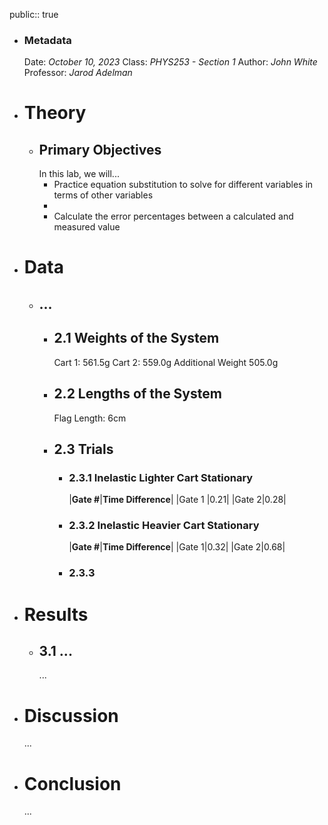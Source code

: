 public:: true

- ### Metadata
  Date: *October 10, 2023*
  Class: *PHYS253 - Section 1*
  Author: *John White*
  Professor: *Jarod Adelman*
- # Theory
	- ## Primary Objectives
	  In this lab, we will...
	  * Practice equation substitution to solve for different variables in terms of other variables
	  * 
	  * Calculate the error percentages between a calculated and measured value
- # Data
	- ## ...
		- ## 2.1 Weights of the System
		  Cart 1: 561.5g
		  Cart 2: 559.0g
		  Additional Weight 505.0g
		- ## 2.2 Lengths of the System
		  Flag Length: 6cm
		- ## 2.3 Trials
			- ### 2.3.1 Inelastic Lighter Cart Stationary
			  |**Gate #**|**Time Difference**|
			  |Gate 1 |0.21|
			  |Gate 2|0.28|
			- ### 2.3.2 Inelastic Heavier Cart Stationary
			  |**Gate #**|**Time Difference**|
			  |Gate 1|0.32|
			  |Gate 2|0.68|
			- ### 2.3.3
- # Results
	- ## 3.1 ...
	  ...
- # Discussion
  ...
- # Conclusion
  ...